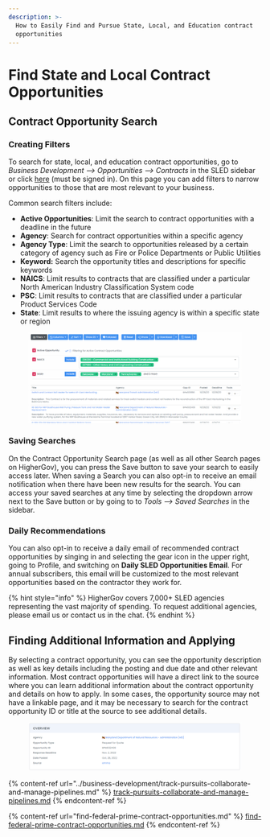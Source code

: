 ```yaml
---
description: >-
  How to Easily Find and Pursue State, Local, and Education contract
  opportunities
---
```


# Find State and Local Contract Opportunities

## Contract Opportunity Search

### Creating Filters

To search for state, local, and education contract opportunities, go to _Business Development --> Opportunities --> Contracts_ in the SLED sidebar or click [here](https://www.highergov.com/sl/contract-opportunity/) (must be signed in).  On this page you can add filters to narrow opportunities to those that are most relevant to your business. &#x20;

Common search filters include:

* **Active Opportunities**: Limit the search to contract opportunities with a deadline in the future&#x20;
* **Agency**: Search for contract opportunities within a specific agency
* **Agency Type**: Limit the search to opportunities released by a certain category of agency such as Fire or Police Departments or Public Utilities
* **Keyword:** Search the opportunity titles and descriptions for specific keywords
* **NAICS**: Limit results to contracts that are classified under a particular North American Industry Classification System code
* **PSC**: Limit results to contracts that are classified under a particular Product Services Code
* **State**: Limit results to where the issuing agency is within a specific state or region

<figure><img src="../.gitbook/assets/screenshot1.png" alt=""><figcaption></figcaption></figure>

### Saving Searches

On the Contract Opportunity Search page (as well as all other Search pages on HigherGov), you can press the Save button to save your search to easily access later.  When saving a Search you can also opt-in to receive an email notification when there have been new results for the search.  You can access your saved searches at any time by selecting the dropdown arrow next to the Save button or by going to to _Tools --> Saved Searches_ in the sidebar.

### Daily Recommendations

You can also opt-in to receive a daily email of recommended contract opportunities by singing in and selecting the gear icon in the upper right, going to Profile, and switching on **Daily SLED Opportunities Email**.  For annual subscribers, this email will be customized to the most relevant opportunities based on the contractor they work for.

{% hint style="info" %}
HigherGov covers 7,000+ SLED agencies representing the vast majority of spending.  To request additional agencies, please email us or contact us in the chat. &#x20;
{% endhint %}

## Finding Additional Information and Applying

By selecting a contract opportunity, you can see the opportunity description as well as key details including the posting and due date and other relevant information.  Most contract opportunities will have a direct link to the source where you can learn additional information about the contract opportunity and details on how to apply.  In some cases, the opportunity source may not have a linkable page, and it may be necessary to search for the contract opportunity ID or title at the source to see additional details.

<figure><img src="../.gitbook/assets/screenshot2.png" alt=""><figcaption></figcaption></figure>



{% content-ref url="../business-development/track-pursuits-collaborate-and-manage-pipelines.md" %}
[track-pursuits-collaborate-and-manage-pipelines.md](../business-development/track-pursuits-collaborate-and-manage-pipelines.md)
{% endcontent-ref %}

{% content-ref url="find-federal-prime-contract-opportunities.md" %}
[find-federal-prime-contract-opportunities.md](find-federal-prime-contract-opportunities.md)
{% endcontent-ref %}

